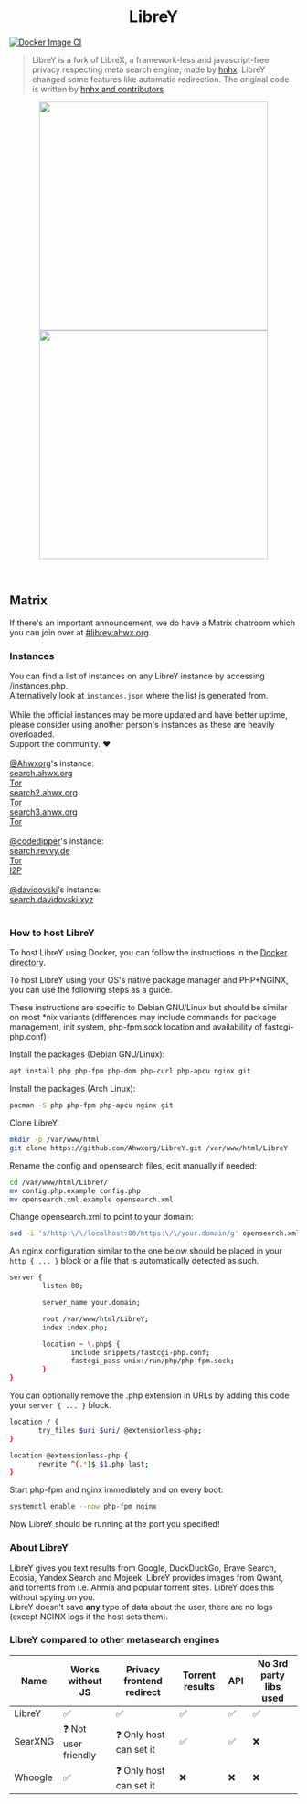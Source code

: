 <h1 align="center">LibreY</h1>

[![Docker Image CI](https://github.com/Ahwxorg/LibreY/actions/workflows/docker-image.yml/badge.svg)](https://github.com/Ahwxorg/LibreY/actions/workflows/docker-image.yml)

> LibreY is a fork of LibreX, a framework-less and javascript-free privacy respecting meta search engine, made by [hnhx](https://github.com/hnhx). LibreY changed some features like automatic redirection. The original code is written by [hnhx and contributors](https://github.com/hnhx/LibreX/contributors)

<p align="center">
  <img src="https://user-images.githubusercontent.com/49120638/215327189-76c54dec-8b19-4faf-8c39-29a61aa3b143.png" width="400">
  <img src="https://user-images.githubusercontent.com/49120638/215327239-b2a1cb07-3773-4ae7-bb3b-738de2cc3161.png" width="400">
</p>

<p align="center"></p>

<br>

## Matrix

If there's an important announcement, we do have a Matrix chatroom which you can join over at [#librey:ahwx.org](https://matrix.to/#/#librey:ahwx.org).

### Instances

You can find a list of instances on any LibreY instance by accessing /instances.php.<br>
Alternatively look at `instances.json` where the list is generated from.<br><br>
While the official instances may be more updated and have better uptime, please consider using another person's instances as these are heavily overloaded.<br>
Support the community. ❤️<br><br>
[@Ahwxorg](https://github.com/Ahwxorg)'s instance:<br>
[search.ahwx.org](https://search.ahwx.org/instances.php)<br>
[Tor](http://wn5jl6fxlzzfenlyu3lc4q7jpw2saplrywxvxtvqbguotwd4y5cjeuqd.onion/instances.php)<br>
[search2.ahwx.org](https://search2.ahwx.org/instances.php)<br>
[Tor](http://hyy7rcvknwb22v4nnoar635wntiwr4uwzhiuyimemyl4fz6k7tahj5id.onion/instances.php)<br>
[search3.ahwx.org](https://search3.ahwx.org/instances.php)<br>
[Tor](http://r7nesn6dnp2fssinw7n5uj4ob2na6g4jppakpjgioxb6v4ca4bbsqoyd.onion/instances.php)<br>
<br>
[@codedipper](https://github.com/codedipper)'s instance:<br>
[search.revvy.de](https://search.revvy.de/instances.php)<br>
[Tor](http://search.revvybrr6pvbx4n3j4475h4ghw4elqr4t5xo2vtd3gfpu2nrsnhh57id.onion/instances.php)<br>
[I2P](http://revekebotog64xrrammtsmjwtwlg3vqyzwdurzt2pu6botg4bejq.b32.i2p/instances.php)<br>
<br>
[@davidovski](https://github.com/davidovski)'s instance:<br>
[search.davidovski.xyz](https://search.davidovski.xyz/instances.php)<br>
<br>

### How to host LibreY

To host LibreY using Docker, you can follow the instructions in the [Docker directory](https://github.com/Ahwxorg/LibreY/tree/main/docker).

To host LibreY using your OS's native package manager and PHP+NGINX, you can use the following steps as a guide.

These instructions are specific to Debian GNU/Linux but should be similar on most *nix variants (differences may include commands for package management, init system, php-fpm.sock location and availability of fastcgi-php.conf)

Install the packages (Debian GNU/Linux):

```sh
apt install php php-fpm php-dom php-curl php-apcu nginx git
```

Install the packages (Arch Linux):
```sh
pacman -S php php-fpm php-apcu nginx git
```

Clone LibreY:

```sh
mkdir -p /var/www/html
git clone https://github.com/Ahwxorg/LibreY.git /var/www/html/LibreY
```

Rename the config and opensearch files, edit manually if needed:

```sh
cd /var/www/html/LibreY/
mv config.php.example config.php
mv opensearch.xml.example opensearch.xml
```

Change opensearch.xml to point to your domain:

```sh
sed -i 's/http:\/\/localhost:80/https:\/\/your.domain/g' opensearch.xml
```

An nginx configuration similar to the one below should be placed in your `http { ... }` block or a file that is automatically detected as such.

```sh
server {
        listen 80;

        server_name your.domain;

        root /var/www/html/LibreY;
        index index.php;

        location ~ \.php$ {
               include snippets/fastcgi-php.conf;
               fastcgi_pass unix:/run/php/php-fpm.sock;
        }
}
```

You can optionally remove the .php extension in URLs by adding this code your `server { ... }` block.

```sh
location / {
       try_files $uri $uri/ @extensionless-php;
}

location @extensionless-php {
       rewrite ^(.*)$ $1.php last;
}
```

Start php-fpm and nginx immediately and on every boot:

```sh
systemctl enable --now php-fpm nginx
```

Now LibreY should be running at the port you specified!

### About LibreY

LibreY gives you text results from Google, DuckDuckGo, Brave Search, Ecosia, Yandex Search and Mojeek. LibreY provides images from Qwant, and torrents from i.e. Ahmia and popular torrent sites. LibreY does this without spying on you.
<br>LibreY doesn't save **any** type of data about the user, there are no logs (except NGINX logs if the host sets them).

### LibreY compared to other metasearch engines

| Name    | Works without JS     | Privacy frontend redirect | Torrent results | API | No 3rd party libs used |
| ------- | -------------------- | ------------------------- | --------------- | --- | ---------------------- |
| LibreY  | ✅                   | ✅                        | ✅              | ✅  | ✅                     |
| SearXNG | ❓ Not user friendly | ❓ Only host can set it   | ✅              | ✅  | ❌                     |
| Whoogle | ✅                   | ❓ Only host can set it   | ❌              | ❌  | ❌                     |
